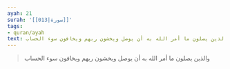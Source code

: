 ```yaml
---
ayah: 21
surah: '[[013|سورة]]'
tags:
- quran/ayah
text: والذين يصلون ما أمر الله به أن يوصل ويخشون ربهم ويخافون سوء الحساب
---
```

> والذين يصلون ما أمر الله به أن يوصل ويخشون ربهم ويخافون سوء الحساب
